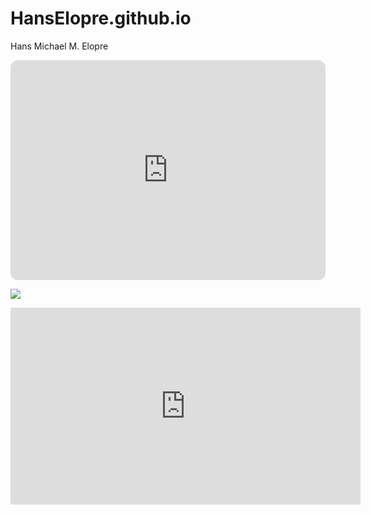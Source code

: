 # HansElopre.github.io
Hans Michael M. Elopre

<iframe style="border-radius:12px" src="https://open.spotify.com/embed/playlist/29aTwimS2uTsPewZRyp5Hf?utm_source=generator" width="100%" height="352" frameBorder="0" allowfullscreen="" allow="autoplay; clipboard-write; encrypted-media; fullscreen; picture-in-picture" loading="lazy"></iframe>

![](https://i.pinimg.com/564x/dc/45/ad/dc45ad2fd4009aae10da875327ff8597.jpg)

<iframe width="560" height="315" src="https://www.youtube.com/embed/rJABBmAMXnY" title="YouTube video player" frameborder="0" allow="accelerometer; autoplay; clipboard-write; encrypted-media; gyroscope; picture-in-picture; web-share" allowfullscreen></iframe>
